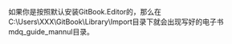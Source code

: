 如果你是按照默认安装GitBook.Editor的，那么在C:\Users\XXX\GitBook\Library\Import目录下就会出现写好的电子书mdq\_guide\_mannul目录。 

